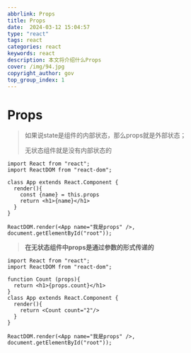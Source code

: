 ```yaml
---
abbrlink: Props
title: Props
date:  2024-03-12 15:04:57
type: "react"
tags: react
categories: react
keywords: react
description: 本文将介绍什么Props
cover: /img/94.jpg
copyright_author: gov
top_group_index: 1
---
```

# Props

> 如果说state是组件的内部状态，那么props就是外部状态；
>
> 无状态组件就是没有内部状态的

```react
import React from "react";
import ReactDOM from "react-dom";

class App extends React.Component {
  render(){
    const {name} = this.props
    return <h1>{name}</h1>
  }
}

ReactDOM.render(<App name="我是props" />, document.getElementById("root"));
```

> **在无状态组件中props是通过参数的形式传递的**

```react
import React from "react";
import ReactDOM from "react-dom";

function Count (props){
  return <h1>{props.count}</h1>
}
class App extends React.Component {
  render(){
    return <Count count="2"/>
  }
}

ReactDOM.render(<App name="我是props" />, document.getElementById("root"));
```

